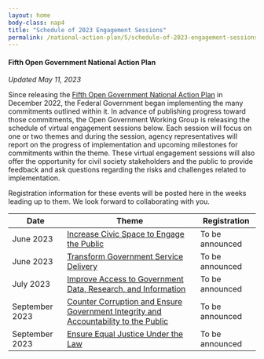 ```yaml
---
layout: home
body-class: nap4
title: "Schedule of 2023 Engagement Sessions"
permalink: /national-action-plan/5/schedule-of-2023-engagement-sessions/
---
```


#### Fifth Open Government National Action Plan
_Updated May 11, 2023_


Since releasing the [Fifth Open Government National Action Plan](../) in December 2022, the Federal Government began implementing the many commitments outlined within it. In advance of publishing progress toward those commitments, the Open Government Working Group is releasing the schedule of virtual engagement sessions below. Each session will focus on one or two themes and during the session, agency representatives will report on the progress of implementation and upcoming milestones for commitments within the theme. These virtual engagement sessions will also offer the opportunity for civil society stakeholders and the public to provide feedback and ask questions regarding the risks and challenges related to implementation.

Registration information for these events will be posted here in the weeks leading up to them. We look forward to collaborating with you.


| Date           | Theme                                                                                                                                                                          | Registration    |
|----------------|--------------------------------------------------------------------------------------------------------------------------------------------------------------------------------|-----------------|
| June 2023      | [Increase Civic Space to Engage the Public](../#increase-civic-space-to-engage-the-public)                                                                                     | To be announced |
| June 2023      | [Transform Government Service Delivery](../#transform-government-service-delivery)                                                                                             | To be announced |
| July 2023      | [Improve Access to Government Data, Research, and Information](../#improve-access-to-government-data-research-and-information)                                                 | To be announced |
| September 2023 | [Counter Corruption and Ensure Government Integrity and Accountability to the Public](../#counter-corruption-and-ensure-government-integrity-and-accountability-to-the-public) | To be announced |
| September 2023 | [Ensure Equal Justice Under the Law](../#ensure-equal-justice-under-the-law)                                                                                                   | To be announced |